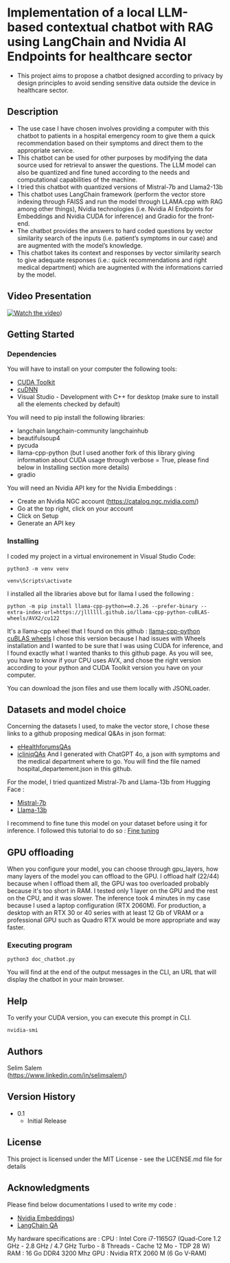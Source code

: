 # Implementation of a local LLM-based contextual chatbot with RAG using LangChain and Nvidia AI Endpoints for healthcare sector 
* This project aims to propose a chatbot designed according to privacy by design principles to avoid sending sensitive data outside the device in healthcare sector.
  
## Description

* The use case I have chosen involves providing a computer with this chatbot to patients in a hospital emergency room to give them a quick recommendation based on their symptoms and direct them to the appropriate service.
* This chatbot can be used for other purposes by modifying the data source used for retrieval to answer the questions. The LLM model can also be quantized and fine tuned according to the needs and computational capabilities of the machine.
* I tried this chatbot with quantized versions of Mistral-7b and Llama2-13b
* This chatbot uses LangChain framework (perform the vector store indexing through FAISS and run the model through LLAMA.cpp with RAG among other things), Nvidia technologies (i.e. Nvidia AI Endpoints for Embeddings and Nvidia CUDA for inference) and Gradio for the front-end.
* The chatbot provides the answers to hard coded questions by vector similarity search of the inputs (i.e. patient’s symptoms in our case) and are augmented with the model’s knowledge.
* This chatbot takes its context and responses by vector similarity search to give adequate responses (i.e.: quick recommendations and right medical department) which are augmented with the informations carried by the model.

## Video Presentation

[![Watch the video]([https://img.youtube.com/vi/OjoA3c8PRKA/0.jpg])](https://www.youtube.com/watch?v=OjoA3c8PRKA))

## Getting Started

### Dependencies

You will have to install on your computer the following tools: 
* [CUDA Toolkit](https://developer.nvidia.com/cuda-toolkit)
* [cuDNN](https://developer.nvidia.com/cudnn)
* Visual Studio - Development with C++ for desktop (make sure to install all the elements checked by default) 

You will need to pip install the following libraries:
* langchain langchain-community langchainhub
* beautifulsoup4
* pycuda
* llama-cpp-python (but I used another fork of this library giving information about CUDA usage through verbose = True, please find below in Installing section more details)
* gradio

You will need an Nvidia API key for the Nvidia Embeddings :
* Create an Nvidia NGC account (https://catalog.ngc.nvidia.com/)
* Go at the top right, click on your account
* Click on Setup
* Generate an API key

### Installing

I coded my project in a virtual environement in Visual Studio Code:
```
python3 -m venv venv
```
```
venv\Scripts\activate
```
I installed all the libraries above but for llama I used the following : 
```
python -m pip install llama-cpp-python==0.2.26 --prefer-binary --extra-index-url=https://jllllll.github.io/llama-cpp-python-cuBLAS-wheels/AVX2/cu122
```
It's a llama-cpp wheel that I found on this github : [llama-cpp-python cuBLAS wheels](https://github.com/jllllll/llama-cpp-python-cuBLAS-wheels)
I chose this version because I had issues with Wheels installation and I wanted to be sure that I was using CUDA for inference, and I found exactly what I wanted thanks to this github page. As you will see, you have to know if your CPU uses AVX, and chose the right version according to your python and CUDA Toolkit version you have on your computer.

You can download the json files and use them locally with JSONLoader.

## Datasets and model choice
Concerning the datasets I used, to make the vector store, I chose these links to a github proposing medical Q&As in json format: 
* [eHealthforumsQAs](https://github.com/LasseRegin/medical-question-answer-data/blob/master/ehealthforumQAs.json)
* [icliniqQAs](https://github.com/LasseRegin/medical-question-answer-data/blob/master/icliniqQAs.json)
And I generated with ChatGPT 4o, a json with symptoms and the medical department where to go. You will find the file named hospital_departement.json in this github.

For the model, I tried quantized Mistral-7b and Llama-13b from Hugging Face :
* [Mistral-7b](bhttps://huggingface.co/TheBloke/Mistral-7B-OpenOrca-GGUF)
* [Llama-13b](https://huggingface.co/TheBloke/Llama-2-13B-chat-GGUF)

I recommend to fine tune this model on your dataset before using it for inference. I followed this tutorial to do so :
[Fine tuning](https://rentry.org/cpu-lora#appendix-a-hardware-requirements)

## GPU offloading
When you configure your model, you can choose through gpu_layers, how many layers of the model you can offload to the GPU. I offload half (22/44) because when I offload them all, the GPU was too overloaded probably because it's too short in RAM. I tested only 1 layer on the GPU and the rest on the CPU, and it was slower. The inference took 4 minutes in my case because I used a laptop configuration (RTX 2060M). For production, a desktop with an RTX 30 or 40 series with at least 12 Gb of VRAM or a professional GPU such as Quadro RTX would be more appropriate and way faster. 

### Executing program

```
python3 doc_chatbot.py
```
You will find at the end of the output messages in the CLI, an URL that will display the chatbot in your main browser.

## Help

To verify your CUDA version, you can execute this prompt in CLI.
```
nvidia-smi
```

## Authors

Selim Salem  
(https://www.linkedin.com/in/selimsalem/)

## Version History

* 0.1
    * Initial Release

## License

This project is licensed under the MIT License - see the LICENSE.md file for details

## Acknowledgments

Please find below documentations I used to write my code : 
* [Nvidia Embeddings](https://nvidia.github.io/GenerativeAIExamples/latest/notebooks/10_RAG_for_HTML_docs_with_Langchain_NVIDIA_AI_Endpoints.html))
* [LangChain QA](https://python.langchain.com/v0.2/docs/tutorials/local_rag/)

My hardware specifications are :
CPU : Intel Core i7-1165G7 (Quad-Core 1.2 GHz - 2.8 GHz / 4.7 GHz Turbo - 8 Threads - Cache 12 Mo - TDP 28 W) 
RAM : 16 Go DDR4 3200 Mhz
GPU : Nvidia RTX 2060 M (6 Go V-RAM)
